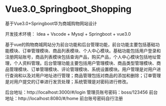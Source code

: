 # Vue3.0_Springboot_Shopping
基于Vue3.0+Springboot华为商城购物网站设计

开发技术环境： Idea + Vscode + Mysql + Springboot + vue3.0

  基于vue的购物商城网站分为前台功能和后台管理功能，前台功能主要包括基础功能模块、订单管理模块、商品列表模块、个人中心模块。基础功能包括用户登录和注册网站账号，商品列表模块包括查询产品，购买产品，个人中心模块包括地址管理，个人资料管理。后台管理功能主要包括用户管理模块、商品类型管理模块、商品管理模块、订单管理模块、评论管理模块、系统设置模块。用户管理是对用户进行查询和以及对用户地址进行管理；商品管理包括对商品的添加和删除；订单管理是对用户提交的订单进行发货处理；系统管理是对密码进行修改。

后台地址：http://localhost:3000/#/login
管理员账号密码：boss/123456
前台地址：http://localhost:8080/#/home
前台账号密码自行注册
